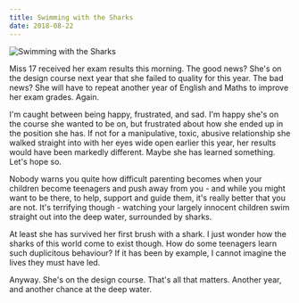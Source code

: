 ```yaml
---
title: Swimming with the Sharks
date: 2018-08-22
---
```


![Swimming with the Sharks](https://source.unsplash.com/vP3pnOoCiYE/1600x900)

Miss 17 received her exam results this morning. The good news? She's on the design course next year that she failed to quality for this year. The bad news? She will have to repeat another year of English and Maths to improve her exam grades. Again.

I'm caught between being happy, frustrated, and sad. I'm happy she's on the course she wanted to be on, but frustrated about how she ended up in the position she has. If not for a manipulative, toxic, abusive relationship she walked straight into with her eyes wide open earlier this year, her results would have been markedly different. Maybe she has learned something. Let's hope so.

Nobody warns you quite how difficult parenting becomes when your children become teenagers and push away from you - and while you might want to be there, to help, support and guide them, it's really better that you are not. It's terrifying though - watching your largely innocent children swim straight out into the deep water, surrounded by sharks.

At least she has survived her first brush with a shark. I just wonder how the sharks of this world come to exist though. How do some teenagers learn such duplicitous behaviour? If it has been by example, I cannot imagine the lives they must have led.

Anyway. She's on the design course. That's all that matters. Another year, and another chance at the deep water.